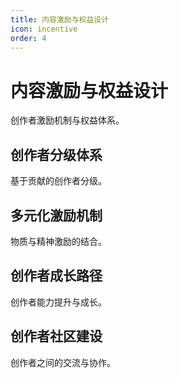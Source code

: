 ```yaml
---
title: 内容激励与权益设计
icon: incentive
order: 4
---
```


# 内容激励与权益设计

创作者激励机制与权益体系。

## 创作者分级体系

基于贡献的创作者分级。

## 多元化激励机制

物质与精神激励的结合。

## 创作者成长路径

创作者能力提升与成长。

## 创作者社区建设

创作者之间的交流与协作。

